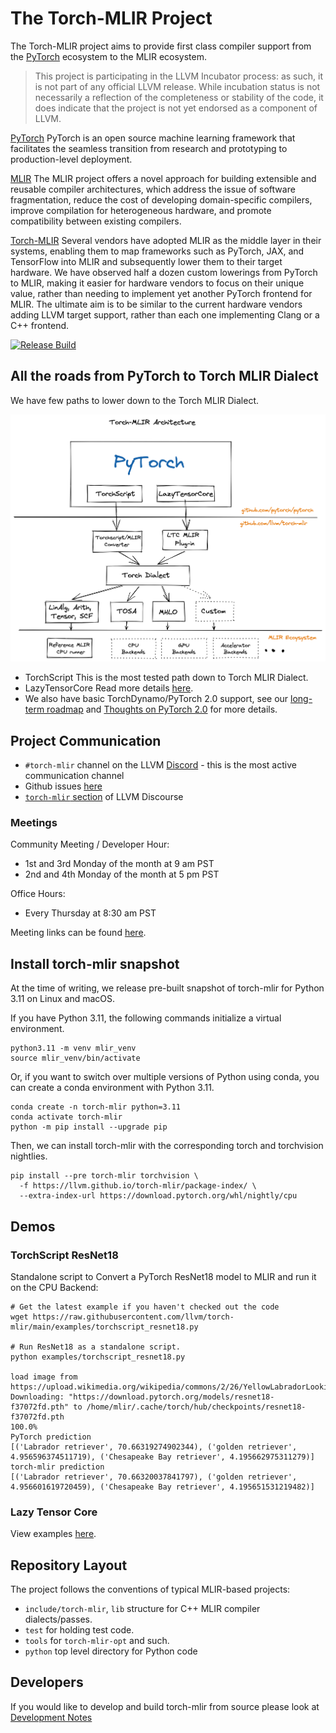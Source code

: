 # The Torch-MLIR Project 

The Torch-MLIR project aims to provide first class compiler support from the [PyTorch](https://pytorch.org) ecosystem to the MLIR ecosystem.

> This project is participating in the LLVM Incubator process: as such, it is
not part of any official LLVM release.  While incubation status is not
necessarily a reflection of the completeness or stability of the code, it
does indicate that the project is not yet endorsed as a component of LLVM.

[PyTorch](https://pytorch.org)
PyTorch is an open source machine learning framework that facilitates the seamless transition from research and prototyping to production-level deployment. 

[MLIR](https://mlir.llvm.org)
The MLIR project offers a novel approach for building extensible and reusable compiler architectures, which address the issue of software fragmentation, reduce the cost of developing domain-specific compilers, improve compilation for heterogeneous hardware, and promote compatibility between existing compilers.

[Torch-MLIR](https://github.com/llvm/torch-mlir)
Several vendors have adopted MLIR as the middle layer in their systems, enabling them to map frameworks such as PyTorch, JAX, and TensorFlow into MLIR and subsequently lower them to their target hardware. We have observed half a dozen custom lowerings from PyTorch to MLIR, making it easier for hardware vendors to focus on their unique value, rather than needing to implement yet another PyTorch frontend for MLIR. The ultimate aim is to be similar to the current hardware vendors adding LLVM target support, rather than each one implementing Clang or a C++ frontend.

[![Release Build](https://github.com/llvm/torch-mlir/actions/workflows/buildRelease.yml/badge.svg)](https://github.com/llvm/torch-mlir/actions/workflows/buildRelease.yml)

## All the roads from PyTorch to Torch MLIR Dialect

We have few paths to lower down to the Torch MLIR Dialect.

![Simplified Architecture Diagram for README](docs/images/readme_architecture_diagram.png)

 - TorchScript
    This is the most tested path down to Torch MLIR Dialect.
 - LazyTensorCore
    Read more details [here](docs/ltc_backend.md).
 - We also have basic TorchDynamo/PyTorch 2.0 support, see our
   [long-term roadmap](docs/long_term_roadmap.md) and
   [Thoughts on PyTorch 2.0](https://discourse.llvm.org/t/thoughts-on-pytorch-2-0/67000/3)
   for more details.

## Project Communication

- `#torch-mlir` channel on the LLVM [Discord](https://discord.gg/xS7Z362) - this is the most active communication channel
- Github issues [here](https://github.com/llvm/torch-mlir/issues)
- [`torch-mlir` section](https://llvm.discourse.group/c/projects-that-want-to-become-official-llvm-projects/torch-mlir/41) of LLVM Discourse

### Meetings

Community Meeting / Developer Hour:
- 1st and 3rd Monday of the month at 9 am PST
- 2nd and 4th Monday of the month at 5 pm PST

Office Hours:
- Every Thursday at 8:30 am PST

Meeting links can be found [here](https://discourse.llvm.org/t/new-community-meeting-developer-hour-schedule/73868).

## Install torch-mlir snapshot

At the time of writing, we release pre-built snapshot of torch-mlir for Python 3.11 on Linux and macOS.

If you have Python 3.11, the following commands initialize a virtual environment.
```shell
python3.11 -m venv mlir_venv
source mlir_venv/bin/activate
```

Or, if you want to switch over multiple versions of Python using conda, you can create a conda environment with Python 3.11.
```shell
conda create -n torch-mlir python=3.11
conda activate torch-mlir
python -m pip install --upgrade pip
```

Then, we can install torch-mlir with the corresponding torch and torchvision nightlies.
```
pip install --pre torch-mlir torchvision \
  -f https://llvm.github.io/torch-mlir/package-index/ \
  --extra-index-url https://download.pytorch.org/whl/nightly/cpu
```

## Demos

### TorchScript ResNet18 

Standalone script to Convert a PyTorch ResNet18 model to MLIR and run it on the CPU Backend:

```shell
# Get the latest example if you haven't checked out the code
wget https://raw.githubusercontent.com/llvm/torch-mlir/main/examples/torchscript_resnet18.py

# Run ResNet18 as a standalone script.
python examples/torchscript_resnet18.py

load image from https://upload.wikimedia.org/wikipedia/commons/2/26/YellowLabradorLooking_new.jpg
Downloading: "https://download.pytorch.org/models/resnet18-f37072fd.pth" to /home/mlir/.cache/torch/hub/checkpoints/resnet18-f37072fd.pth
100.0%
PyTorch prediction
[('Labrador retriever', 70.66319274902344), ('golden retriever', 4.956596374511719), ('Chesapeake Bay retriever', 4.195662975311279)]
torch-mlir prediction
[('Labrador retriever', 70.66320037841797), ('golden retriever', 4.956601619720459), ('Chesapeake Bay retriever', 4.195651531219482)]
```

### Lazy Tensor Core

View examples [here](docs/ltc_examples.md).

## Repository Layout

The project follows the conventions of typical MLIR-based projects:

* `include/torch-mlir`, `lib` structure for C++ MLIR compiler dialects/passes.
* `test` for holding test code.
* `tools` for `torch-mlir-opt` and such.
* `python` top level directory for Python code

## Developers
If you would like to develop and build torch-mlir from source please look at [Development Notes](docs/development.md)
